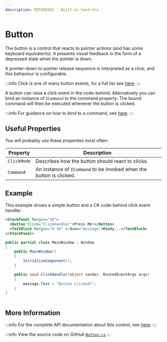```yaml
---
description: REFERENCE - Built-in Controls
---
```


# Button

The button is a control that reacts to pointer actions (and has some keyboard equivalents). It presents visual feedback in the form of a depressed state when the pointer is down.

A pointer-down to pointer release sequence is interpreted as a click; and this behaviour is configurable.&#x20;

:::info
Click is one of many button events, for a full list see [here](http://reference.avaloniaui.net/api/Avalonia.Controls/Button/#Events).
:::

A button can raise a click event in the code-behind. Alternatively you can bind an instance of `ICommand` to the command property. The bound command will then be executed whenever the button is clicked.&#x20;

:::info
For guidance on how to bind to a command, see [here](broken-reference).
:::

## Useful Properties

You will probably use these properties most often:

| Property    | Description                                                         |
| ----------- | ------------------------------------------------------------------- |
| `ClickMode` | Describes how the button should react to clicks.                    |
| `Command`   | An instance of `ICommand` to be invoked when the button is clicked. |

## Example

This example shows a simple button and a C# code-behind click event handler.



```xml
<StackPanel Margin="20">
  <Button Click="ClickHandler">Press Me!</Button>
  <TextBlock Margin="0 10" x:Name="message">Ready...</TextBlock>
</StackPanel>
```


```csharp title='C#'
public partial class MainWindow : Window
{
    public MainWindow()
    {
        InitializeComponent();
    }

    public void ClickHandler(object sender, RoutedEventArgs args)
    {
        message.Text = "Button clicked!";
    }
}
```



<img src='/img/gitbook-import/assets/button.gif' alt=''/>

## More Information

:::info
For the complete API documentation about this control, see [here](http://reference.avaloniaui.net/api/Avalonia.Controls/Button/).
:::

:::info
View the source code on _GitHub_ [`Button.cs`](https://github.com/AvaloniaUI/Avalonia/blob/master/src/Avalonia.Controls/Button.cs)
:::
